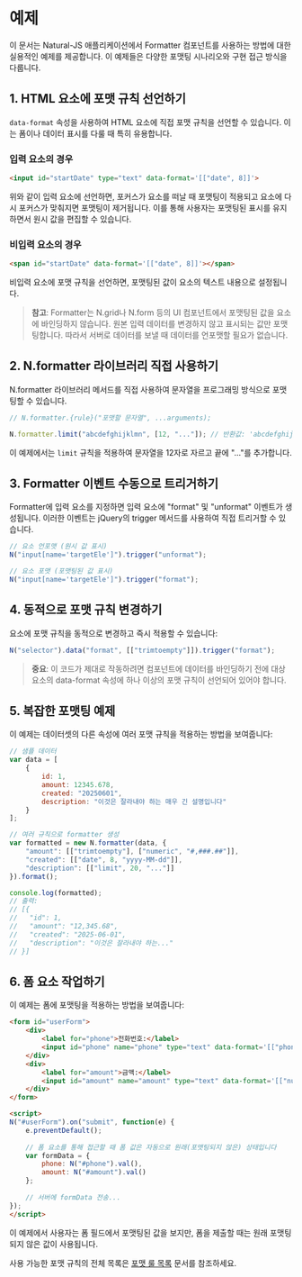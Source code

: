 # 예제

이 문서는 Natural-JS 애플리케이션에서 Formatter 컴포넌트를 사용하는 방법에 대한 실용적인 예제를 제공합니다. 이 예제들은 다양한 포맷팅 시나리오와 구현 접근 방식을 다룹니다.

## 1. HTML 요소에 포맷 규칙 선언하기

`data-format` 속성을 사용하여 HTML 요소에 직접 포맷 규칙을 선언할 수 있습니다. 이는 폼이나 데이터 표시를 다룰 때 특히 유용합니다.

### 입력 요소의 경우

```html
<input id="startDate" type="text" data-format='[["date", 8]]'>
```

위와 같이 입력 요소에 선언하면, 포커스가 요소를 떠날 때 포맷팅이 적용되고 요소에 다시 포커스가 맞춰지면 포맷팅이 제거됩니다. 이를 통해 사용자는 포맷팅된 표시를 유지하면서 원시 값을 편집할 수 있습니다.

### 비입력 요소의 경우

```html
<span id="startDate" data-format='[["date", 8]]'></span>
```

비입력 요소에 포맷 규칙을 선언하면, 포맷팅된 값이 요소의 텍스트 내용으로 설정됩니다.

> **참고**: Formatter는 N.grid나 N.form 등의 UI 컴포넌트에서 포맷팅된 값을 요소에 바인딩하지 않습니다. 원본 입력 데이터를 변경하지 않고 표시되는 값만 포맷팅합니다. 따라서 서버로 데이터를 보낼 때 데이터를 언포맷할 필요가 없습니다.

## 2. N.formatter 라이브러리 직접 사용하기

N.formatter 라이브러리 메서드를 직접 사용하여 문자열을 프로그래밍 방식으로 포맷팅할 수 있습니다.

```javascript
// N.formatter.{rule}("포맷할 문자열", ...arguments);

N.formatter.limit("abcdefghijklmn", [12, "..."]); // 반환값: 'abcdefghijkl...'
```

이 예제에서는 `limit` 규칙을 적용하여 문자열을 12자로 자르고 끝에 "..."를 추가합니다.

## 3. Formatter 이벤트 수동으로 트리거하기

Formatter에 입력 요소를 지정하면 입력 요소에 "format" 및 "unformat" 이벤트가 생성됩니다. 이러한 이벤트는 jQuery의 trigger 메서드를 사용하여 직접 트리거할 수 있습니다.

```javascript
// 요소 언포맷 (원시 값 표시)
N("input[name='targetEle']").trigger("unformat");

// 요소 포맷 (포맷팅된 값 표시)
N("input[name='targetEle']").trigger("format");
```

## 4. 동적으로 포맷 규칙 변경하기

요소에 포맷 규칙을 동적으로 변경하고 즉시 적용할 수 있습니다:

```javascript
N("selector").data("format", [["trimtoempty"]]).trigger("format");
```

> **중요**: 이 코드가 제대로 작동하려면 컴포넌트에 데이터를 바인딩하기 전에 대상 요소의 data-format 속성에 하나 이상의 포맷 규칙이 선언되어 있어야 합니다.

## 5. 복잡한 포맷팅 예제

이 예제는 데이터셋의 다른 속성에 여러 포맷 규칙을 적용하는 방법을 보여줍니다:

```javascript
// 샘플 데이터
var data = [
    {
        id: 1,
        amount: 12345.678,
        created: "20250601",
        description: "이것은 잘라내야 하는 매우 긴 설명입니다"
    }
];

// 여러 규칙으로 formatter 생성
var formatted = new N.formatter(data, {
    "amount": [["trimtoempty"], ["numeric", "#,###.##"]],
    "created": [["date", 8, "yyyy-MM-dd"]],
    "description": [["limit", 20, "..."]]
}).format();

console.log(formatted);
// 출력:
// [{
//   "id": 1,
//   "amount": "12,345.68",
//   "created": "2025-06-01",
//   "description": "이것은 잘라내야 하는..."
// }]
```

## 6. 폼 요소 작업하기

이 예제는 폼에 포맷팅을 적용하는 방법을 보여줍니다:

```html
<form id="userForm">
    <div>
        <label for="phone">전화번호:</label>
        <input id="phone" name="phone" type="text" data-format='[["phone"]]'>
    </div>
    <div>
        <label for="amount">금액:</label>
        <input id="amount" name="amount" type="text" data-format='[["numeric", "#,###.##"]]'>
    </div>
</form>

<script>
N("#userForm").on("submit", function(e) {
    e.preventDefault();
    
    // 폼 요소를 통해 접근할 때 폼 값은 자동으로 원래(포맷팅되지 않은) 상태입니다
    var formData = {
        phone: N("#phone").val(),
        amount: N("#amount").val()
    };
    
    // 서버에 formData 전송...
});
</script>
```

이 예제에서 사용자는 폼 필드에서 포맷팅된 값을 보지만, 폼을 제출할 때는 원래 포맷팅되지 않은 값이 사용됩니다.

사용 가능한 포맷 규칙의 전체 목록은 [포맷 룰 목록](formatter-format-rule-list.md) 문서를 참조하세요.
